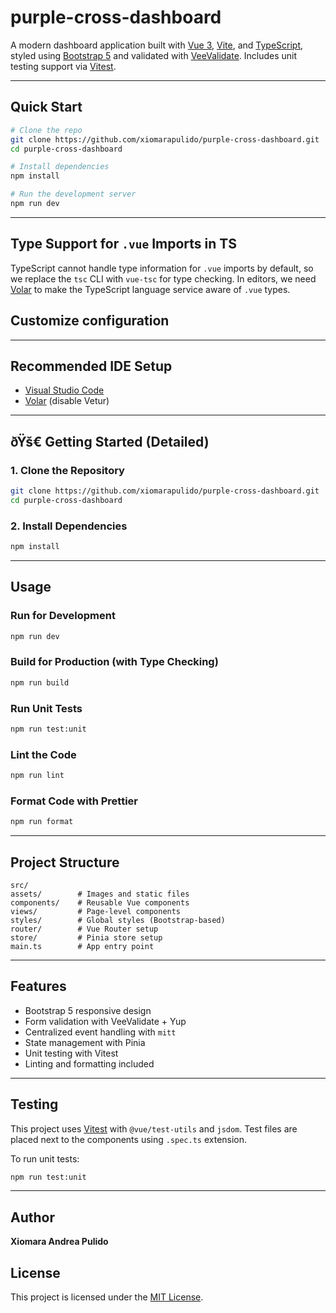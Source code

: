 # purple-cross-dashboard

A modern dashboard application built with [Vue 3](https://vuejs.org/), [Vite](https://vitejs.dev/), and [TypeScript](https://www.typescriptlang.org/), styled using [Bootstrap 5](https://getbootstrap.com/) and validated with [VeeValidate](https://vee-validate.logaretm.com/). Includes unit testing support via [Vitest](https://vitest.dev/).

---

## Quick Start

```bash
# Clone the repo
git clone https://github.com/xiomarapulido/purple-cross-dashboard.git
cd purple-cross-dashboard

# Install dependencies
npm install

# Run the development server
npm run dev
```

---

## Type Support for `.vue` Imports in TS

TypeScript cannot handle type information for `.vue` imports by default, so we replace the `tsc` CLI with `vue-tsc` for type checking. In editors, we need [Volar](https://marketplace.visualstudio.com/items?itemName=Vue.volar) to make the TypeScript language service aware of `.vue` types.

## Customize configuration

---

## Recommended IDE Setup

- [Visual Studio Code](https://code.visualstudio.com/)
- [Volar](https://marketplace.visualstudio.com/items?itemName=Vue.volar) (disable Vetur)

---

## ðŸš€ Getting Started (Detailed)

### 1. Clone the Repository

```bash
git clone https://github.com/xiomarapulido/purple-cross-dashboard.git
cd purple-cross-dashboard
```

### 2. Install Dependencies

```bash
npm install
```

---

## Usage

### Run for Development

```bash
npm run dev
```

### Build for Production (with Type Checking)

```bash
npm run build
```

### Run Unit Tests

```bash
npm run test:unit
```

### Lint the Code

```bash
npm run lint
```

### Format Code with Prettier

```bash
npm run format
```

---

## Project Structure

```
src/
assets/        # Images and static files
components/    # Reusable Vue components
views/         # Page-level components
styles/        # Global styles (Bootstrap-based)
router/        # Vue Router setup
store/         # Pinia store setup
main.ts        # App entry point
```

---

## Features

- Bootstrap 5 responsive design
- Form validation with VeeValidate + Yup
- Centralized event handling with `mitt`
- State management with Pinia
- Unit testing with Vitest
- Linting and formatting included

---

## Testing

This project uses [Vitest](https://vitest.dev/) with `@vue/test-utils` and `jsdom`. Test files are placed next to the components using `.spec.ts` extension.

To run unit tests:

```bash
npm run test:unit
```

---

## Author

**Xiomara Andrea Pulido**  



## License

This project is licensed under the [MIT License](./LICENSE).
